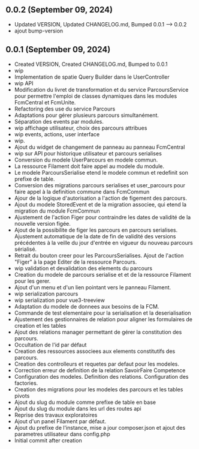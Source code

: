 ## 0.0.2 (September 09, 2024)
- Updated VERSION, Updated CHANGELOG.md, Bumped 0.0.1 –> 0.0.2
- ajout bump-version

## 0.0.1 (September 09, 2024)
- Created VERSION, Created CHANGELOG.md, Bumped to 0.0.1
- wip
- Implementation de spatie Query Builder dans le UserController
- wip API
- Modification du livret de transformation et du service ParcoursService pour permettre l'emploi de classes dynamiques dans les modules FcmCentral et FcmUnite.
- Refactoring des use du service Parcours
- Adaptations pour gérer plusieurs parcours simultanément.
- Séparation des events par modules.
- wip affichage utilisateur, choix des parcours attribues
- wip events, actions, user interface
- wip.
- Ajout du widget de changement de panneau au panneau FcmCentral
- wip sur API pour historique utilisateur et parcours serialises
- Conversion du modele UserParcours en modele commun.
- La ressource Filament doit faire appel au modele du module.
- Le modele ParcoursSerialise etend le modele commun et redefinit son prefixe de table.
- Conversion des migrations parcours serialises et user_parcours pour faire appel à la definition commune dans FcmCommun
- Ajour de la logique d'autorisation a l'action de figement des parcours.
- Ajout du modele StoredEvent et de la migration associee, qui etend la migration du module FcmCommun
- Ajustement de l'action Figer pour contraindre les dates de validité de la nouvelle version figée.
- Ajout de la possibilite de figer les parcours en parcours serialises. Ajustement automatique de la date de fin de validité des versions précédentes à la veille du jour d'entrée en vigueur du nouveau parcours sérialisé.
- Retrait du bouton creer pour les ParcoursSerialises. Ajout de l'action "Figer" à la page Editer de la ressource Parcours.
- wip validation et devalidation des elements du parcours
- Creation du modele de parcours serialise et et de la ressource Filament pour les gerer.
- Ajout d'un menu et d'un lien pointant vers le panneau Filament.
- wip serialization parcours
- wip serialization pour vue3-treeview
- Adaptation du modele de donnees aux besoins de la FCM.
- Commande de test elementaire pour la serialisation et la deserialisation
- Ajustement des gestionnaires de relation pour aligner les formulaires de creation et les tables
- Ajout des relations manager permettant de gérer la constitution des parcours.
- Occultation de l'id par défaut
- Creation des ressources associees aux elements constitutifs des parcours.
- Creation des controlleurs et requetes par defaut pour les modeles.
- Correction erreur de definition de la relation SavoirFaire Competence
- Configuration des modeles. Definition des relations. Configuration des factories.
- Creation des migrations pour les modeles des parcours et les tables pivots
- Ajout du slug du module comme prefixe de table en base
- Ajout du slug du module dans les url des routes api
- Reprise des travaux exploratoires
- Ajout d'un panel Filament par défaut.
- Ajout du prefixe de l'instance, mise a jour composer.json et ajout des parametres utilisateur dans config.php
- Initial commit after creation

